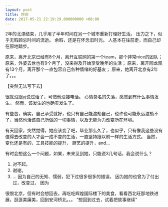 ```yaml
---
layout: post
title: 时间
date: 2017-05-21 22:19:29.000000000 +08:00
---
```


2年的北漂结束，几乎用了半年时间在另一个城市重新打理好生活。
压力之下，似乎无暇顾忌时间的流逝。
余暇，还是在怀念旧时光。
人基本在往前走，而自己却在原地踏步。

原来，离开北京已经有8个月，离开互联网的第一个team，那个非常nice的团队；
原来，外婆去世也有9个月了，没来得及开始享受晚年的生活；
原来，离开回龙观有13个月，离开那个一直包容自己各种情绪的好基友；
原来，她离开北京有2年了。。。

【突然无法写下去】

很就没跟yj说过话了，可惜他没接电话。
心情莫名的失落，感觉到有什么事情发生。
然而，该发生的也确实发生了。

有些苦，确实，自己承受就好，也只有自己能渡劫自己，也许也可能永远渡劫不了，当然也活该自己所做的一切事情，以及无能为力改变所在环境。

有天回家，突然觉得，她应该变了吧，毕业那么久了，也似乎，只有像我这些没有值得去改变的人才会一成不变的生活，一直坚持跟以前一样的生活方式。
当然，变化还是有的，工具技能的提升， 厨艺的提升，and...

有时会想这么一个问题，如果，未来见到她，只能说3几句话，我会说什么？
1. 对不起。
2. 谢谢。
3. ...
因为自己的无知、懦弱，犯下过很多很多的错误，
因为她的也曾为了付出过，改变过，
因为

很恨北京，但有时会想回去，再吃吃辉煌国际楼下的美食，看看西北旺那地铁进展，逛逛美廉美，回到安河桥北。。。
“想回到过去，试着把故事继续”

